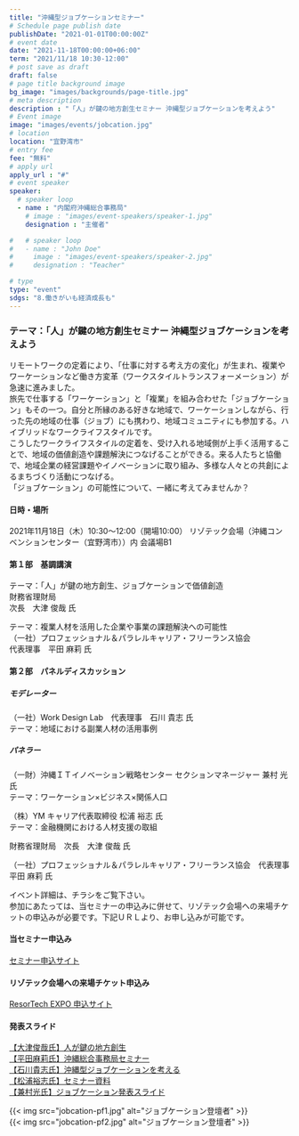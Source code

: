 ```yaml
---
title: "沖縄型ジョブケーションセミナー"
# Schedule page publish date
publishDate: "2021-01-01T00:00:00Z"
# event date
date: "2021-11-18T00:00:00+06:00"
term: "2021/11/18 10:30-12:00"
# post save as draft
draft: false
# page title background image
bg_image: "images/backgrounds/page-title.jpg"
# meta description
description : "「人」が鍵の地方創生セミナー 沖縄型ジョブケーションを考えよう"
# Event image
image: "images/events/jobcation.jpg"
# location
location: "宜野湾市"
# entry fee
fee: "無料"
# apply url
apply_url : "#"
# event speaker
speaker:
  # speaker loop
  - name : "内閣府沖縄総合事務局"
    # image : "images/event-speakers/speaker-1.jpg"
    designation : "主催者"

#   # speaker loop
#   - name : "John Doe"
#     image : "images/event-speakers/speaker-2.jpg"
#     designation : "Teacher"

# type
type: "event"
sdgs: "8.働きがいも経済成長も"
---
```


### テーマ：「人」が鍵の地方創生セミナー 沖縄型ジョブケーションを考えよう  
リモートワークの定着により、「仕事に対する考え方の変化」が生まれ、複業やワーケーションなど働き方変革（ワークスタイルトランスフォーメーション）が急速に進みました。  
旅先で仕事する「ワーケーション」と「複業」を組み合わせた「ジョブケーション」もその一つ。自分と所縁のある好きな地域で、ワーケーションしながら、行った先の地域の仕事（ジョブ）にも携わり、地域コミュニティにも参加する。ハイブリッドなワークライフスタイルです。  
こうしたワークライフスタイルの定着を、受け入れる地域側が上手く活用することで、地域の価値創造や課題解決につなげることができる。来る人たちと協働で、地域企業の経営課題やイノベーションに取り組み、多様な人々との共創によるまちづくり活動につなげる。  
「ジョブケーション」の可能性について、一緒に考えてみませんか？  
  
#### 日時・場所
2021年11月18日（木）10:30～12:00（開場10:00）
リゾテック会場（沖縄コンベンションセンター（宜野湾市））内 会議場B1 
  
#### 第１部　基調講演  
テーマ：「人」が鍵の地方創生、ジョブケーションで価値創造  
財務省理財局  
次長　大津 俊哉 氏
  
テーマ：複業人材を活用した企業や事業の課題解決への可能性  
（一社）プロフェッショナル＆パラレルキャリア・フリーランス協会  
代表理事　平田 麻莉 氏  
  
#### 第２部　パネルディスカッション  
##### モデレーター  
（一社）Work Design Lab　代表理事　石川 貴志 氏  
テーマ：地域における副業人材の活用事例  
  
##### パネラー  
（一財）沖縄ＩＴイノベーション戦略センター セクションマネージャー 兼村 光 氏  
テーマ：ワーケーション×ビジネス×関係人口  
  
（株）YM キャリア代表取締役 松浦 裕志 氏  
テーマ：金融機関における人材支援の取組  
  
財務省理財局　次長　大津 俊哉 氏  
  
（一社）プロフェッショナル＆パラレルキャリア・フリーランス協会　代表理事　平田 麻莉 氏  
  
  
イベント詳細は、チラシをご覧下さい。  
参加にあたっては、当セミナーの申込みに併せて、リゾテック会場への来場チケットの申込みが必要です。下記ＵＲＬより、お申し込みが可能です。  
  
#### 当セミナー申込み
<a href="https://mm-enquete-cnt.meti.go.jp/form/pub/okinawa-syoumutsusyou/jobcation" target="_blank">セミナー申込サイト</a>  
  
#### リゾテック会場への来場チケット申込み
<a href="https://resortech-expo.okinawa/resortech-expo-2021-in-okinawa-entry-info-2/" target="_blank">ResorTech EXPO 申込サイト</a>

#### 発表スライド
<a href="https://tele-okinawa.go.jp/wwo2021/event/event-17/【大津俊哉氏】人が鍵の地方創生.pdf" target="_blank">【大津俊哉氏】人が鍵の地方創生</a>  
<a href="https://tele-okinawa.go.jp/wwo2021/event/event-17/【平田麻莉氏】20211118_沖縄総合事務局セミナーre.pdf" target="_blank">【平田麻莉氏】沖縄総合事務局セミナー</a>  
<a href="https://tele-okinawa.go.jp/wwo2021/event/event-17/【石川貴志氏】沖縄型ジョブケーションを考える.pdf" target="_blank">【石川貴志氏】沖縄型ジョブケーションを考える</a>  
<a href="https://tele-okinawa.go.jp/wwo2021/event/event-17/【松浦裕志氏】セミナー資料.pdf" target="_blank">【松浦裕志氏】セミナー資料</a>  
<a href="https://tele-okinawa.go.jp/wwo2021/event/event-17/【兼村光氏】2021118_ジョブケーション発表スライド.pdf" target="_blank">【兼村光氏】ジョブケーション発表スライド</a>  
  
{{< img src="jobcation-pf1.jpg" alt="ジョブケーション登壇者" >}}  
{{< img src="jobcation-pf2.jpg" alt="ジョブケーション登壇者" >}}  
